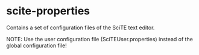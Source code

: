 scite-properties
================

Contains a set of configuration files of the SciTE text editor.

NOTE:	Use the user configuration file (SciTEUser.properties) instead of the 
		global configuration file!
